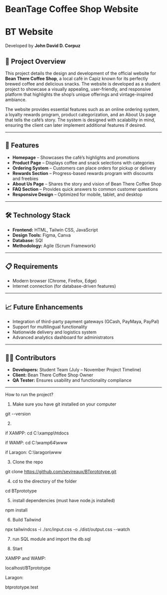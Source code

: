 

# BeanTage Coffee Shop Website

# BT Website
Developed by **John David D. Corpuz**


## 📌 Project Overview
This project details the design and development of the official website for **Bean There Coffee Shop**, a local café in Capiz known for its perfectly brewed coffee and delicious snacks. The website is developed as a student project to showcase a visually appealing, user-friendly, and responsive platform that highlights the shop’s unique offerings and vintage-inspired ambiance.

The website provides essential features such as an online ordering system, a loyalty rewards program, product categorization, and an About Us page that tells the café’s story. The system is designed with scalability in mind, ensuring the client can later implement additional features if desired.

---

## 🚀 Features
- **Homepage** – Showcases the café’s highlights and promotions  
- **Product Page** – Displays coffee and snack selections with categories  
- **Ordering System** – Customers can place orders for pickup or delivery  
- **Rewards Section** – Progress-based rewards program with discounts and freebies  
- **About Us Page** – Shares the story and vision of Bean There Coffee Shop  
- **FAQ Section** – Provides quick answers to common customer questions  
- **Responsive Design** – Optimized for mobile, tablet, and desktop  

---

## 🛠️ Technology Stack
- **Frontend:** HTML, Tailwin CSS, JavaScript  
- **Design Tools:** Figma, Canva  
- **Database:** SQl 
- **Methodology:** Agile (Scrum Framework)  

---

## 📋 Requirements
- Modern browser (Chrome, Firefox, Edge)  
- Internet connection (for database-driven features)  

---

## 📈 Future Enhancements
- Integration of third-party payment gateways (GCash, PayMaya, PayPal)  
- Support for multilingual functionality  
- Nationwide delivery and logistics system  
- Advanced analytics dashboard for administrators  

---

## 👨‍💻 Contributors
- **Developers:** Student Team (July – November Project Timeline)  
- **Client:** Bean There Coffee Shop Owner  
- **QA Tester:** Ensures usability and functionality compliance  

---

How to run the project?

1. Make sure you have git installed on your computer

git --version

2.
if XAMPP:
cd C:\xampp\htdocs

if WAMP:
cd C:\wamp64\www

if Laragon:
C:\laragon\www

3. Clone the repo

git clone https://github.com/sevireaux/BTprototype.git

4. cd to the directory of the folder

cd BTprototype

5. install dependencies (must have node.js installed)

npm install

6. Build Tailwind

npx tailwindcss -i ./src/input.css -o ./dist/output.css --watch

7. run SQL module and import the db.sql

8. Start

XAMPP and WAMP:

localhost/BTprototype

Laragon:

btprototype.test
